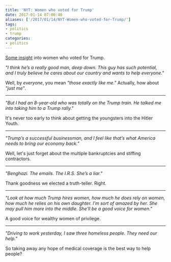 ```yaml
---
title: 'NYT: Women who voted for Trump'
date: 2017-01-14 07:00:40
aliases: ['/2017/01/14/NYT-Women-who-voted-for-Trump/']
tags:
- politics
- trump
categories:
- politics
---
```

[Some insight](https://www.nytimes.com/2017/01/14/us/women-voters-trump.html) into women who voted for Trump.

_"I think he’s a really good man, deep down. This guy has such potential, and I truly believe he cares about our country and wants to help everyone."_

Well, by _everyone_, you mean _"those exactly like me."_ Actually, how about _"just me"_.

<hr />

_"But I had an 8-year-old who was totally on the Trump train. He talked me into taking him to a Trump rally."_

It's never too early to think about getting the youngsters into the Hitler Youth.

<hr />

_"Trump’s a successful businessman, and I feel like that’s what America needs to bring our economy back."_

Well, let's just forget about the multiple bankruptcies and stiffing contractors.

<hr />

_"Benghazi. The emails. The I.R.S. She’s a liar."_

Thank goodness we elected a truth-teller. Right.

<hr />

_"Look at how much Trump hires women, how much he does rely on women, how much he relies on his own daughter. I’m sort of amazed by her. She may pull him more into the middle. She’ll be a good voice for women."_

A good voice for wealthy women of privilege.

<hr />

_"Driving to work yesterday, I saw three homeless people. They need our help."_

So taking away any hope of medical coverage is the best way to help people?
